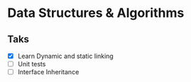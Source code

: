 # Data Structures & Algorithms

## Taks

- [x] Learn Dynamic and static linking
- [ ] Unit tests
- [ ] Interface Inheritance
